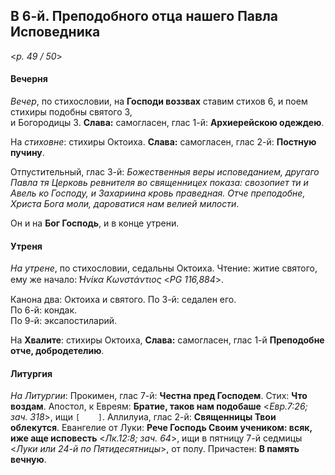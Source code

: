 ## В 6-й. Преподобного отца нашего Павла Исповедника

<*p. 49 / 50*>

#### Вечерня

*Вечер*, по стихословии, на **Господи воззвах** ставим стихов 6, и поем стихиры подобны святого 3,  
и Богородицы 3. **Слава:** самогласен, глас 1-й: **Архиерейскою одеждею**.

На *стиховне*: стихиры Октоиха. **Слава:** самогласен, глас 2-й: **Постную пучину**.     

Отпустительный, глас 3-й: *Божественныя веры исповеданием, другаго Павла тя Церковь ревнителя во 
священницех показа: свозопиет ти и Авель ко Господу, и Захариина кровь праведная. Отче преподобне, 
Христа Бога моли, дароватися нам велией милости*. 

Он и на **Бог Господь**, и в конце утрени. 

#### Утреня

*На утрене*, по стихословии, седальны Октоиха. Чтение: житие святого, ему же начало: 
*̔Ηνίκα Κωνστάντιος* <*PG 116,884*>. 

Канона два: Октоиха и святого. 
По 3-й: седален его.   
По 6-й: кондак.  
По 9-й: эксапостиларий. 

На **Хвалите**: стихиры Октоиха, **Слава:** самогласен, глас 1-й **Преподобне отче, добродетелию**. 

#### Литургия

*На Литургии*: Прокимен, глас 7-й: **Честна пред Господем**. Стих: **Что воздам**. 
Апостол, к Евреям: **Братие, таков нам подобаше** <*Евр.7:26; зач. 318*>, ищи `[    ]`. 
Аллилуиа, глас 2-й: **Священницы Твои облекутся**. 
Евангелие от Луки: **Рече Господь Своим учеником: всяк, иже аще исповесть** <*Лк.12:8; зач. 64*>, ищи в пятницу 
7-й седмицы <*Луки или 24-й по Пятидесятницы*>, от полу. 
Причастен: **В память вечную**. 
